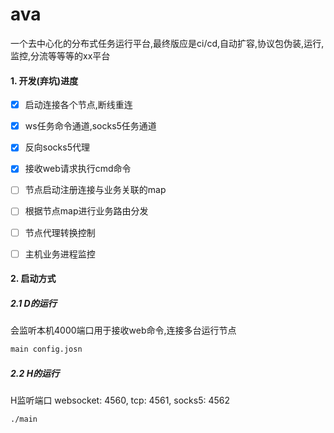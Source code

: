 # ava
一个去中心化的分布式任务运行平台,最终版应是ci/cd,自动扩容,协议包伪装,运行,监控,分流等等等的xx平台

#### 1. 开发(弃坑)进度
- [x] 启动连接各个节点,断线重连
- [x] ws任务命令通道,socks5任务通道
- [x] 反向socks5代理
- [x] 接收web请求执行cmd命令
- [ ] 节点启动注册连接与业务关联的map
- [ ] 根据节点map进行业务路由分发
- [ ] 节点代理转换控制
- [ ] 主机业务进程监控



#### 2. 启动方式
##### 2.1 D的运行
会监听本机4000端口用于接收web命令,连接多台运行节点

```bash
main config.josn
```

##### 2.2 H的运行

H监听端口 websocket: 4560, tcp: 4561, socks5: 4562 
```bash
./main
```
